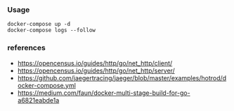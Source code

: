 ### Usage

    docker-compose up -d
    docker-compose logs --follow

### references

* https://opencensus.io/guides/http/go/net_http/client/
* https://opencensus.io/guides/http/go/net_http/server/
* https://github.com/jaegertracing/jaeger/blob/master/examples/hotrod/docker-compose.yml
* https://medium.com/faun/docker-multi-stage-build-for-go-a6821eabde1a
